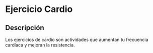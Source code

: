 # Ejercicio Cardio
## Descripción
Los ejercicios de cardio son actividades que aumentan tu frecuencia cardíaca y mejoran la resistencia.